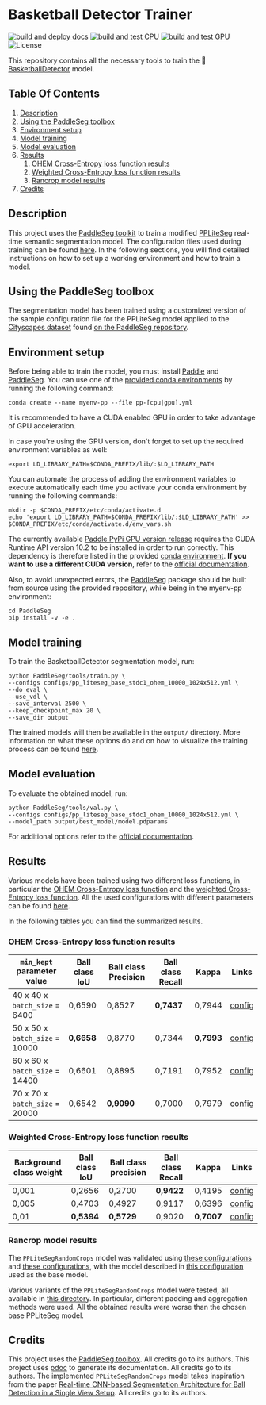 # Basketball Detector Trainer

[![build and deploy docs](https://github.com/peiva-git/basketball_trainer/actions/workflows/docs.yml/badge.svg)](https://github.com/peiva-git/basketball_trainer/actions/workflows/docs.yml)
[![build and test CPU](https://github.com/peiva-git/basketball_trainer/actions/workflows/build-and-test-cpu.yml/badge.svg)](https://github.com/peiva-git/basketball_trainer/actions/workflows/build-and-test-cpu.yml)
[![build and test GPU](https://github.com/peiva-git/basketball_trainer/actions/workflows/build-and-test-gpu.yml/badge.svg)](https://github.com/peiva-git/basketball_trainer/actions/workflows/build-and-test-gpu.yml)
![License](https://img.shields.io/github/license/peiva-git/basketball_trainer)


This repository contains all the necessary tools to train the
:basketball: [BasketballDetector](https://github.com/peiva-git/basketball_detector) model.

## Table Of Contents

1. [Description](#description)
2. [Using the PaddleSeg toolbox](#using-the-paddleseg-toolbox)
3. [Environment setup](#environment-setup)
4. [Model training](#model-training)
5. [Model evaluation](#model-evaluation)
6. [Results](#results)
   1. [OHEM Cross-Entropy loss function results](#ohem-cross-entropy-loss-function-results)
   2. [Weighted Cross-Entropy loss function results](#weighted-cross-entropy-loss-function-results)
   3. [Rancrop model results](#rancrop-model-results)
7. [Credits](#credits)

## Description

This project uses the [PaddleSeg toolkit](https://github.com/PaddlePaddle/PaddleSeg)
to train a modified [PPLiteSeg](https://github.com/PaddlePaddle/PaddleSeg/tree/release/2.8/configs/pp_liteseg)
real-time semantic segmentation model.
The configuration files used during training can be found [here](configs).
In the following sections, you will find detailed instructions on how to set up a working environment and
how to train a model.

## Using the PaddleSeg toolbox

The segmentation model has been trained using a customized version of the sample
configuration file for the PPLiteSeg model applied to the
[Cityscapes dataset](https://www.cityscapes-dataset.com/) found
[on the PaddleSeg repository](https://github.com/PaddlePaddle/PaddleSeg/blob/release/2.8/configs/pp_liteseg/pp_liteseg_stdc1_cityscapes_1024x512_scale1.0_160k.yml).

## Environment setup

Before being able to train the model, you must install [Paddle](https://github.com/PaddlePaddle/Paddle) and
[PaddleSeg](https://github.com/PaddlePaddle/PaddleSeg).
You can use one of the [provided conda environments](conda) by running the following command:
```shell
conda create --name myenv-pp --file pp-[cpu|gpu].yml
```
It is recommended to have a CUDA enabled GPU in order to take advantage of GPU acceleration.

In case you're using the GPU version, don't forget to set up the required environment variables as well:
```shell
export LD_LIBRARY_PATH=$CONDA_PREFIX/lib/:$LD_LIBRARY_PATH
```
You can automate the process of adding the environment variables to execute automatically 
each time you activate your conda environment by running the following commands:
```shell
mkdir -p $CONDA_PREFIX/etc/conda/activate.d
echo 'export LD_LIBRARY_PATH=$CONDA_PREFIX/lib/:$LD_LIBRARY_PATH' >> $CONDA_PREFIX/etc/conda/activate.d/env_vars.sh
```

The currently available [Paddle PyPi GPU version release](https://pypi.org/project/paddlepaddle-gpu/) requires the
CUDA Runtime API version 10.2 to be installed in order to run correctly.
This dependency is therefore listed in the provided [conda environment](conda/pp-gpu.yml).
**If you want to use a different CUDA version**, refer to the
[official documentation](https://www.paddlepaddle.org.cn/documentation/docs/en/install/pip/linux-pip_en.html).

Also, to avoid unexpected errors, the [PaddleSeg](https://github.com/PaddlePaddle/PaddleSeg)
package should be built from source using the provided repository,
while being in the myenv-pp environment:
```shell
cd PaddleSeg
pip install -v -e .
```

## Model training

To train the BasketballDetector segmentation model, run:
```shell
python PaddleSeg/tools/train.py \
--configs configs/pp_liteseg_base_stdc1_ohem_10000_1024x512.yml \
--do_eval \
--use_vdl \
--save_interval 2500 \
--keep_checkpoint_max 20 \
--save_dir output
```
The trained models will then be available in the `output/` directory.
More information on what these options do and on how to visualize the training process
can be found [here](https://github.com/PaddlePaddle/PaddleSeg/blob/release/2.8/docs/train/train.md).

## Model evaluation

To evaluate the obtained model, run:
```shell
python PaddleSeg/tools/val.py \
--configs configs/pp_liteseg_base_stdc1_ohem_10000_1024x512.yml \
--model_path output/best_model/model.pdparams
```

For additional options refer to the
[official documentation](https://github.com/PaddlePaddle/PaddleSeg/blob/release/2.8/docs/evaluation/evaluate.md).

## Results

Various models have been trained using two different loss functions,
in particular the
[OHEM Cross-Entropy loss function](https://github.com/PaddlePaddle/PaddleSeg/blob/release/2.9/docs/apis/losses/losses.md#ohemcrossentropyloss)
and the
[weighted Cross-Entropy loss function](https://github.com/PaddlePaddle/PaddleSeg/blob/release/2.9/docs/apis/losses/losses.md#crossentropyloss).
All the used configurations with different parameters can be found [here](configs).

In the following tables you can find the summarized results.

### OHEM Cross-Entropy loss function results

| `min_kept` parameter value     | Ball class IoU | Ball class Precision | Ball class Recall | Kappa      | Links                                                                         |
|--------------------------------|----------------|----------------------|-------------------|------------|-------------------------------------------------------------------------------|
| 40 x 40 x `batch_size` = 6400  | 0,6590         | 0,8527               | **0,7437**        | 0,7944     | [config](configs/ohem_variants/pp_liteseg_base_stdc1_ohem_6400_1024x512.yml)  |
| 50 x 50 x `batch_size` = 10000 | **0,6658**     | 0,8770               | 0,7344            | **0,7993** | [config](configs/ohem_variants/pp_liteseg_base_stdc1_ohem_10000_1024x512.yml) |
| 60 x 60 x `batch_size` = 14400 | 0,6601         | 0,8895               | 0,7191            | 0,7952     | [config](configs/ohem_variants/pp_liteseg_base_stdc1_ohem_14400_1024x512.yml) |
| 70 x 70 x `batch_size` = 20000 | 0,6542         | **0,9090**           | 0,7000            | 0,7979     | [config](configs/ohem_variants/pp_liteseg_base_stdc1_ohem_20000_1024x512.yml) |

### Weighted Cross-Entropy loss function results

| Background class weight | Ball class IoU | Ball class precision | Ball class Recall | Kappa      | Links                                                                       |
|-------------------------|----------------|----------------------|-------------------|------------|-----------------------------------------------------------------------------|
| 0,001                   | 0,2656         | 0,2700               | **0,9422**        | 0,4195     | [config](configs/wce_variants/pp_liteseg_base_stdc1_wce_0.001_1024x512.yml) |
| 0,005                   | 0,4703         | 0,4927               | 0,9117            | 0,6396     | [config](configs/wce_variants/pp_liteseg_base_stdc1_wce_0.005_1024x512.yml) |
| 0,01                    | **0,5394**     | **0,5729**           | 0,9020            | **0,7007** | [config](configs/wce_variants/pp_liteseg_base_stdc1_wce_0.01_1024x512.yml)  |

### Rancrop model results

The `PPLiteSegRandomCrops` model was validated using
[these configurations](configs/rancrop_ohem_10000) and [these configurations](configs/rancrop_wce_0.01),
with the model described in [this configuration](configs/pp_liteseg_base_stdc1_ohem_10000_1024x512.yml)
used as the base model.

Various variants of the `PPLiteSegRandomCrops` model were tested, all available in [this directory](rancrop_model_variants).
In particular, different padding and aggregation methods were used.
All the obtained results were worse than the chosen base PPLiteSeg model.

## Credits

This project uses the [PaddleSeg toolbox](https://github.com/PaddlePaddle/PaddleSeg). All credits go to its authors.
This project uses [pdoc](https://pdoc.dev/) to generate its documentation. All credits go to its authors.
The implemented `PPLiteSegRandomCrops` model takes inspiration from the paper
[Real-time CNN-based Segmentation Architecture for Ball Detection in a Single View Setup](https://arxiv.org/abs/2007.11876).
All credits go to its authors.
